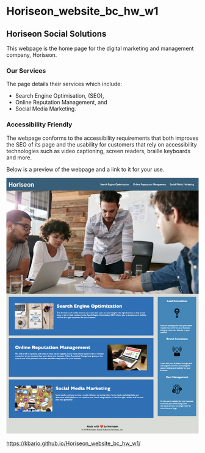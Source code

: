 # Horiseon_website_bc_hw_w1

## Horiseon Social Solutions
This webpage is the home page for the digital marketing and management company, Horiseon. 

### Our Services
The page details their services which include:
 - Search Engine Optimisation, (SEO),
 - Online Reputation Management, and
 - Social Media Marketing.

### Accessibility Friendly
The webpage conforms to the accessibility requirements that both improves the SEO of its page and the usability for customers that rely on accessibility technologies such as video captioning, screen readers, braille keyboards and more.

Below is a preview of the webpage and a link to it for your use.

![A screenshot of the websites homepage](./website_screenshot.png)

https://kbario.github.io/Horiseon_website_bc_hw_w1/
